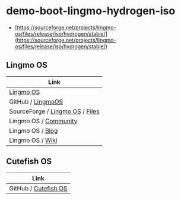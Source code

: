 

# demo-boot-lingmo-hydrogen-iso

* [https://sourceforge.net/projects/lingmo-os/files/release/iso/hydrogen/stable/](https://sourceforge.net/projects/lingmo-os/files/release/iso/hydrogen/stable/)




## Lingmo OS

| Link |
| ---- |
| [Lingmo OS](https://lingmo.org/) |
| GitHub / [LingmoOS](https://github.com/LingmoOS) |
| SourceForge / [Lingmo OS](https://sourceforge.net/projects/lingmo-os/) / [Files](https://sourceforge.net/projects/lingmo-os/files/) |
| Lingmo OS / [Community](https://github.com/orgs/LingmoOS/discussions/) |
| Lingmo OS / [Blog](https://lingmoos.github.io/lingmo-blog/) |
| Lingmo OS / [Wiki](https://wiki.lingmo.org) |




## Cutefish OS

| Link |
| ---- |
| GitHub / [Cutefish OS](https://github.com/cutefishos) |
